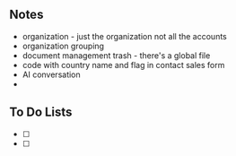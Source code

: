 ## Notes

- organization - just the organization not all the accounts
- organization grouping 
- document management trash - there's a global file
- code with country name and flag in contact sales form
- AI conversation
- 
## To Do Lists

- [ ] 
- [ ] 